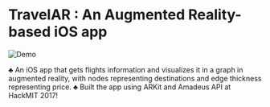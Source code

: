 # TravelAR : An Augmented Reality-based iOS app

![Demo](TravelARDemo.gif)

♣	An iOS app that gets flights information and visualizes it in a graph in augmented reality, with nodes representing destinations and edge thickness representing price.
♣   Built the app using ARKit and Amadeus API at HackMIT 2017!
